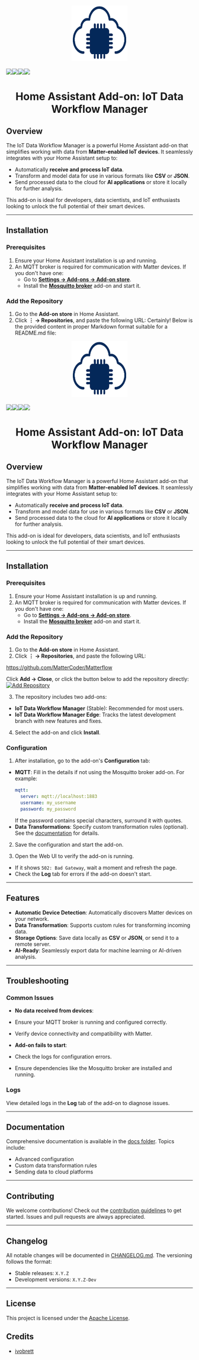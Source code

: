 <div align="center">
    <a href="https://github.com/MatterCoder/Matterflow">
        <img width="150" height="150" src="Matterflow.png">
    </a>
    <br>
    <br>
    <div style="display: flex;">
        <a href="https://github.com/MatterCoder/Matterflow/actions?query=workflow%3ACI">
            <img src="https://github.com/MatterCoder/Matterflow/workflows/CI/badge.svg">
        </a>
        <a href="https://github.com/MatterCoder/Matterflow/releases">
            <img src="https://img.shields.io/github/release/MatterCoder/Matterflow.svg">
        </a>
        <a href="https://github.com/MatterCoder/Matterflow/stargazers">
            <img src="https://img.shields.io/github/stars/MatterCoder/Matterflow.svg">
        </a>
        <a href="https://discord.gg/your-discord-link">
            <img src="https://img.shields.io/discord/your-discord-id.svg">
        </a>
    </div>
    <h1>Home Assistant Add-on: IoT Data Workflow Manager</h1>
</div>

## Overview

The IoT Data Workflow Manager is a powerful Home Assistant add-on that simplifies working with data from **Matter-enabled IoT devices**. It seamlessly integrates with your Home Assistant setup to:

- Automatically **receive and process IoT data**.
- Transform and model data for use in various formats like **CSV** or **JSON**.
- Send processed data to the cloud for **AI applications** or store it locally for further analysis.

This add-on is ideal for developers, data scientists, and IoT enthusiasts looking to unlock the full potential of their smart devices.

---

## Installation

### Prerequisites

1. Ensure your Home Assistant installation is up and running.
2. An MQTT broker is required for communication with Matter devices. If you don't have one:
   - Go to **[Settings → Add-ons → Add-on store](https://my.home-assistant.io/redirect/supervisor_store/)**.
   - Install the **[Mosquitto broker](https://my.home-assistant.io/redirect/supervisor_addon/?addon=core_mosquitto)** add-on and start it.

### Add the Repository

1. Go to the **Add-on store** in Home Assistant.
2. Click **⋮ → Repositories**, and paste the following URL:
Certainly! Below is the provided content in proper Markdown format suitable for a README.md file:

<div align="center">
    <a href="https://github.com/MatterCoder/Matterflow">
        <img width="150" height="150" src="Matterflow.png">
    </a>
    <br>
    <br>
    <div style="display: flex;">
        <a href="https://github.com/MatterCoder/Matterflow/actions?query=workflow%3ACI">
            <img src="https://github.com/MatterCoder/Matterflow/workflows/CI/badge.svg">
        </a>
        <a href="https://github.com/MatterCoder/Matterflow/releases">
            <img src="https://img.shields.io/github/release/MatterCoder/Matterflow.svg">
        </a>
        <a href="https://github.com/MatterCoder/Matterflow/stargazers">
            <img src="https://img.shields.io/github/stars/MatterCoder/Matterflow.svg">
        </a>
        <a href="https://discord.gg/your-discord-link">
            <img src="https://img.shields.io/discord/your-discord-id.svg">
        </a>
    </div>
    <h1>Home Assistant Add-on: IoT Data Workflow Manager</h1>
</div>

## Overview

The IoT Data Workflow Manager is a powerful Home Assistant add-on that simplifies working with data from **Matter-enabled IoT devices**. It seamlessly integrates with your Home Assistant setup to:

- Automatically **receive and process IoT data**.
- Transform and model data for use in various formats like **CSV** or **JSON**.
- Send processed data to the cloud for **AI applications** or store it locally for further analysis.

This add-on is ideal for developers, data scientists, and IoT enthusiasts looking to unlock the full potential of their smart devices.

---

## Installation

### Prerequisites

1. Ensure your Home Assistant installation is up and running.
2. An MQTT broker is required for communication with Matter devices. If you don't have one:
   - Go to **[Settings → Add-ons → Add-on store](https://my.home-assistant.io/redirect/supervisor_store/)**.
   - Install the **[Mosquitto broker](https://my.home-assistant.io/redirect/supervisor_addon/?addon=core_mosquitto)** add-on and start it.

### Add the Repository

1. Go to the **Add-on store** in Home Assistant.
2. Click **⋮ → Repositories**, and paste the following URL:

https://github.com/MatterCoder/Matterflow

Click **Add → Close**, or click the button below to add the repository directly:  
[![Add Repository](https://my.home-assistant.io/badges/supervisor_add_addon_repository.svg)](https://my.home-assistant.io/redirect/supervisor_add_addon_repository/?repository_url=https%3A%2F%2Fgithub.com%2Fyour-username%2Fyour-repository)

3. The repository includes two add-ons:
- **IoT Data Workflow Manager** (Stable): Recommended for most users.
- **IoT Data Workflow Manager Edge**: Tracks the latest development branch with new features and fixes.

4. Select the add-on and click **Install**.

### Configuration

1. After installation, go to the add-on's **Configuration** tab:
- **MQTT**: Fill in the details if not using the Mosquitto broker add-on. For example:
  ```yaml
  mqtt:
    server: mqtt://localhost:1883
    username: my_username
    password: my_password
  ```
  If the password contains special characters, surround it with quotes.
- **Data Transformations**: Specify custom transformation rules (optional). See the [documentation](#documentation) for details.

2. Save the configuration and start the add-on.

3. Open the Web UI to verify the add-on is running.  
- If it shows `502: Bad Gateway`, wait a moment and refresh the page.
- Check the **Log** tab for errors if the add-on doesn't start.

---

## Features

- **Automatic Device Detection**: Automatically discovers Matter devices on your network.
- **Data Transformation**: Supports custom rules for transforming incoming data.
- **Storage Options**: Save data locally as **CSV** or **JSON**, or send it to a remote server.
- **AI-Ready**: Seamlessly export data for machine learning or AI-driven analysis.

---

## Troubleshooting

### Common Issues

- **No data received from devices**:
- Ensure your MQTT broker is running and configured correctly.
- Verify device connectivity and compatibility with Matter.

- **Add-on fails to start**:
- Check the logs for configuration errors.
- Ensure dependencies like the Mosquitto broker are installed and running.

### Logs

View detailed logs in the **Log** tab of the add-on to diagnose issues.

---

## Documentation

Comprehensive documentation is available in the [docs folder](https://github.com/MatterCoder/Matterflow/docs). Topics include:

- Advanced configuration
- Custom data transformation rules
- Sending data to cloud platforms

---

## Contributing

We welcome contributions! Check out the [contribution guidelines](https://github.com/MatterCoder/Matterflow/CONTRIBUTING.md) to get started. Issues and pull requests are always appreciated.

---

## Changelog

All notable changes will be documented in [CHANGELOG.md](CHANGELOG.md). The versioning follows the format:

- Stable releases: `X.Y.Z`
- Development versions: `X.Y.Z-Dev`

---

## License

This project is licensed under the [Apache License](LICENSE).

## Credits

- [ivobrett](https://github.com/oidebrett)

